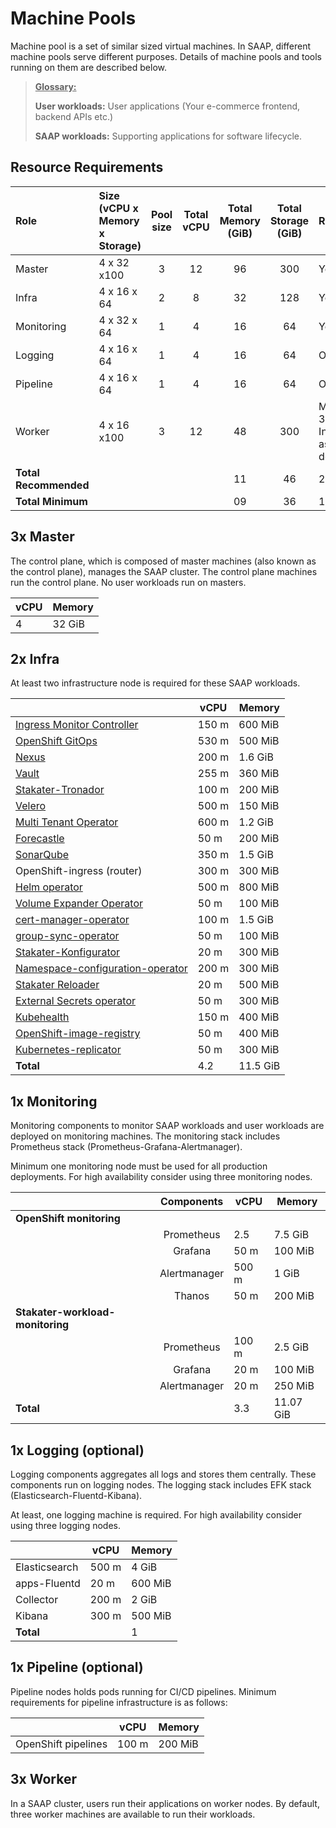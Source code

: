 # Machine Pools

Machine pool is a set of similar sized virtual machines. In SAAP, different machine pools serve different purposes. Details of machine pools and tools running on them are described below.

><u>**Glossary:**</u>
>
> **User workloads:** User applications (Your e-commerce frontend, backend APIs etc.)
>
> **SAAP workloads:** Supporting applications for software lifecycle.

## Resource Requirements

| Role | Size <br/>(vCPU x Memory x Storage) |Pool<br/>size | Total vCPU | Total Memory (GiB) | Total Storage (GiB) |Required |
|:---|:---|:---:|:---:|:---:|:---:|:---|
| Master  | 4 x 32 x100| 3 |12 | 96 |300 | Yes |
| Infra  | 4 x 16 x 64 | 2 |8 | 32 |128 | Yes |
| Monitoring  | 4 x 32 x 64  | 1 |4 | 16 |64 | Yes |
| Logging  | 4 x 16 x 64 |1 |4 | 16 |64 | Optional |
| Pipeline  | 4 x 16 x 64 |1 |4 | 16 |64 | Optional |
| Worker  | 4 x 16 x100 | 3 |12 | 48 |300 | Minimum 3<br/>Increased as desired |
| **Total Recommended**  |  |   |  | 11   | 46 | 224   | 12 | |
| **Total Minimum**  |  |   |   | 09  | 36 |  192 |12 |  |
## 3x Master

The control plane, which is composed of master machines (also known as the control plane), manages the SAAP cluster. The control plane machines run the control plane. No user workloads run on masters.


| vCPU | Memory |
|---|---|
| 4  | 32 GiB  |

## 2x Infra

At least two infrastructure node is required for these SAAP workloads.

|  | vCPU | Memory |
|---|---|---|
| [Ingress Monitor Controller](https://github.com/stakater/IngressMonitorController)  | 150 m  | 600 MiB  |
| [OpenShift GitOps](https://docs.openshift.com/container-platform/4.7/cicd/gitops/understanding-openshift-gitops.html)  | 530 m  | 500 MiB  |
| [Nexus](https://github.com/sonatype/nexus-public)  | 200 m  | 1.6 GiB  |
| [Vault](https://github.com/hashicorp/vault)  | 255 m  | 360 MiB  |
|  [Stakater-Tronador](https://github.com/stakater/tronador-github-app)  | 100 m  | 200 MiB  |
|  [Velero](https://github.com/vmware-tanzu/velero)  | 500 m  | 150 MiB  |
|  [Multi Tenant Operator](https://docs.cloud.stakater.com/content/sre/multi-tenant-operator/overview.html)  | 600 m  | 1.2 GiB  |
|  [Forecastle](https://github.com/stakater/Forecastle)  | 50 m  | 200 MiB  |
|  [SonarQube](https://github.com/SonarSource/sonarqube)  | 350 m  | 1.5 GiB  |
| OpenShift-ingress (router)  | 300 m  |  300 MiB  |
| [Helm operator](https://github.com/fluxcd/helm-operator) | 500 m  | 800 MiB  |
| [Volume Expander Operator](https://github.com/redhat-cop/volume-expander-operator)  | 50 m  | 100 MiB  |
| [cert-manager-operator](https://github.com/openshift/cert-manager-operator)  | 100 m  | 1.5 GiB  |
|  [group-sync-operator](https://github.com/redhat-cop/group-sync-operator)  | 50 m  | 100 MiB  |
|  [Stakater-Konfigurator](https://github.com/stakater/Konfigurator) | 20 m  | 300 MiB  |
|  [Namespace-configuration-operator](https://github.com/redhat-cop/namespace-configuration-operator) | 200 m  | 300 MiB  |
|  [Stakater Reloader](https://github.com/stakater/Reloader) | 20 m  | 500 MiB  |
|  [External Secrets operator](https://github.com/external-secrets/external-secrets) | 50 m  | 300 MiB  |
|  [Kubehealth](https://github.com/arehmandev/kubehealth) | 150 m  | 400 MiB  |
|  [OpenShift-image-registry](https://github.com/openshift/image-registry) | 50 m  | 400 MiB  |
|  [Kubernetes-replicator](https://github.com/mittwald/kubernetes-replicator) | 50 m  | 300 MiB  |
|  **Total** | 4.2 | 11.5 GiB  |

## 1x Monitoring

Monitoring components to monitor SAAP workloads and user workloads are deployed on monitoring machines. The monitoring stack includes Prometheus stack (Prometheus-Grafana-Alertmanager).

Minimum one monitoring node must be used for all production deployments. For high availability consider using three monitoring nodes.

|  |Components| vCPU | Memory | 
|---|:---:|---|---|
| **OpenShift monitoring** |   |  | |
| | Prometheus   | 2.5 | 7.5 GiB|
| | Grafana   | 50 m | 100 MiB|
| | Alertmanager   | 500 m | 1 GiB |
| | Thanos   | 50 m | 200 MiB |
| **Stakater-workload-monitoring** |   |  | |
| | Prometheus   | 100 m | 2.5 GiB |
| | Grafana   | 20 m | 100 MiB |
| | Alertmanager   | 20 m | 250 MiB |
| **Total**|    | 3.3 | 11.07 GiB |


## 1x Logging (optional)

Logging components aggregates all logs and stores them centrally. These components run on logging nodes. The logging stack includes EFK stack (Elasticsearch-Fluentd-Kibana).

At least, one logging machine is required. For high availability consider using three logging nodes. 

|  | vCPU | Memory |
|---|---|---|
| Elasticsearch | 500 m  | 4 GiB  |
| apps-Fluentd | 20 m  | 600 MiB  |
| Collector | 200 m  | 2 GiB  |
| Kibana| 300 m  | 500 MiB  |
| **Total**|    | 1 | 7 GiB |

## 1x Pipeline (optional)

Pipeline nodes holds pods running for CI/CD pipelines. Minimum requirements for pipeline infrastructure is as follows: 

|  | vCPU | Memory |
|---|---|---|
| OpenShift pipelines | 100 m  | 200 MiB  |


## 3x Worker

In a SAAP cluster, users run their applications on worker nodes. By default, three worker machines are available to run their workloads.

